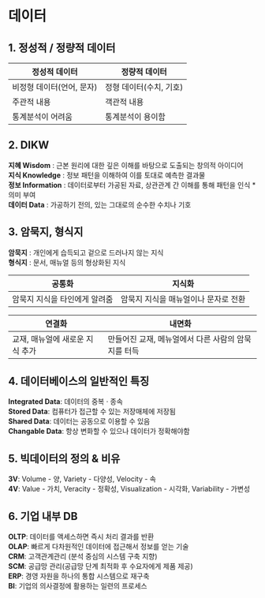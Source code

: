 # 데이터

## 1. 정성적 / 정량적 데이터

|정성적 데이터|정량적 데이터|
|--|--|
|비정형 데이터(언어, 문자)|정형 데이터(수치, 기호)|
|주관적 내용|객관적 내용|
|통계분석이 어려움|통계분석이 용이함|

## 2. DIKW

**지혜 Wisdom** : 근본 원리에 대한 깊은 이해를 바탕으로 도출되는 창의적 아이디어  
**지식 Knowledge** : 정보 패턴을 이해하여 이를 토대로 예측한 결과물  
**정보 Information** : 데이터로부터 가공된 자료, 상관관계 간 이해를 통해 패턴을 인식 * 의미 부여  
**데이터 Data** : 가공하기 전의, 있는 그대로의 순수한 수치나 기호  

## 3. 암묵지, 형식지

**암묵지** : 개인에게 습득되고 겉으로 드러나지 않는 지식  
**형식지** : 문서, 매뉴얼 등의 형상화된 지식

|공통화|지식화|
|--|--|
|암묵지 지식을 타인에게 알려줌|암묵지 지식을 매뉴얼이나 문자로 전환|

|연결화|내면화|
|--|--|
|교재, 매뉴얼에 새로운 지식 추가|만들어진 교재, 메뉴얼에서 다른 사람의 암묵지를 터득|

## 4. 데이터베이스의 일반적인 특징

**Integrated Data**: 데이터의 중복 · 종속  
**Stored Data**: 컴퓨터가 접근할 수 있는 저장매체에 저장됨  
**Shared Data**: 데이터는 공동으로 이용할 수 있음  
**Changable Data**: 항상 변화할 수 있으나 데이터가 정확해야함   

## 5. 빅데이터의 정의 & 비유

**3V**: Volume - 양, Variety - 다양성, Velocity - 속  
**4V**: Value - 가치, Veracity - 정확성, Visualization - 시각화, Variability - 가변성  

## 6. 기업 내부 DB

**OLTP**: 데이터를 액세스하면 즉시 처리 결과를 반환   
**OLAP**: 빠르게 다차원적인 데이터에 접근해서 정보를 얻는 기술   
**CRM**: 고객관계관리 (분석 중심의 시스템 구축 지향)  
**SCM**: 공급망 관리(공급망 단계 최적화 후 수요자에게 제품 제공)  
**ERP**: 경영 자원을 하나의 통합 시스템으로 재구축  
**BI**: 기업의 의사결정에 활용하는 일련의 프로세스  
